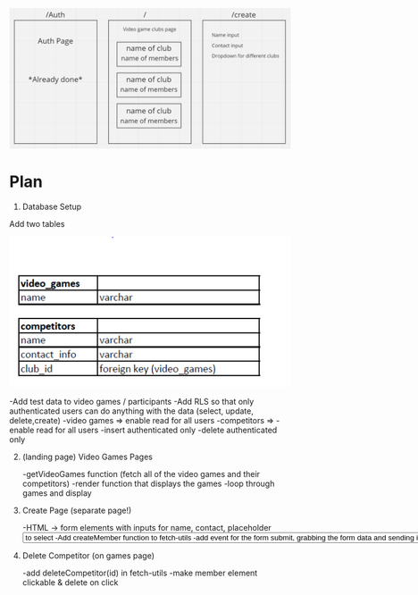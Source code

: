![](wireframe.png)

# Plan

1. Database Setup

Add two tables

![](tables.png)

-Add test data to video games / participants
-Add RLS so that only authenticated users can do anything with the data (select, update, delete,create)
-video games => enable read for all users
-competitors =>
-enable read for all users
-insert authenticated only
-delete authenticated only

2. (landing page) Video Games Pages

    -getVideoGames function (fetch all of the video games and their competitors)
    -render function that displays the games
    -loop through games and display

3. Create Page (separate page!)

    -HTML -> form elements with inputs for name, contact, placeholder <select> for video games
    -get our games (getVideoGames) and dynamically add <option> to select
    -Add createMember function to fetch-utils
    -add event for the form submit, grabbing the form data and sending it to supabase (calling createCompetitor)

4. Delete Competitor (on games page)

    -add deleteCompetitor(id) in fetch-utils
    -make member element clickable & delete on click

